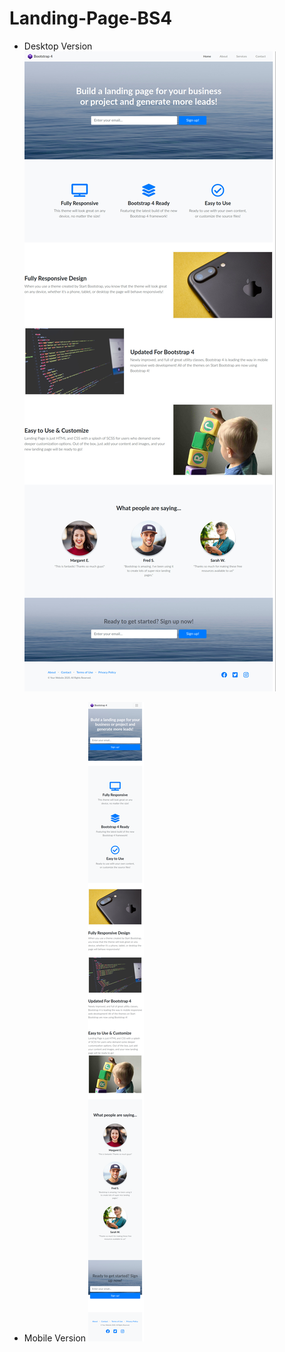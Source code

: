 # Landing-Page-BS4
 
* Desktop Version
  ![desktop-mockup](desktop.png)

* Mobile Version
  ![mobile-mockup](mobile.png)
